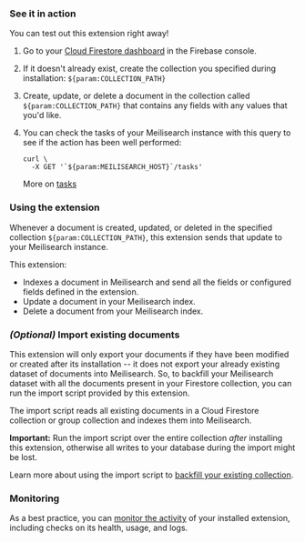 ### See it in action

You can test out this extension right away!

1.  Go to your [Cloud Firestore dashboard](https://console.firebase.google.com/project/${param:PROJECT_ID}/firestore/data) in the Firebase console.

2.  If it doesn't already exist, create the collection you specified during installation: `${param:COLLECTION_PATH}`

3.  Create, update, or delete a document in the collection called `${param:COLLECTION_PATH}` that contains any fields with any values that you'd like.

4.  You can check the tasks of your Meilisearch instance with this query to see if the action has been well performed:

    ```
    curl \
      -X GET '`${param:MEILISEARCH_HOST}`/tasks'
    ```
    More on [tasks](https://docs.meilisearch.com/reference/api/tasks.html#tasks)

### Using the extension

Whenever a document is created, updated, or deleted in the specified collection `${param:COLLECTION_PATH}`, this extension sends that update to your Meilisearch instance.

This extension:
- Indexes a document in Meilisearch and send all the fields or configured fields defined in the extension.
- Update a document in your Meilisearch index.
- Delete a document from your Meilisearch index.

### _(Optional)_ Import existing documents

This extension will only export your documents if they have been modified or created after its installation -- it does not export your already existing dataset of documents into Meilisearch. So, to backfill your Meilisearch dataset with all the documents present in your Firestore collection, you can run the import script provided by this extension.

The import script reads all existing documents in a Cloud Firestore collection or group collection and indexes them into Meilisearch.

**Important:** Run the import script over the entire collection _after_ installing this extension, otherwise all writes to your database during the import might be lost.

Learn more about using the import script to [backfill your existing collection](https://github.com/meilisearch/firestore-meilisearch/blob/main/guides/IMPORT_EXISTING_DOCUMENTS.md).

### Monitoring

As a best practice, you can [monitor the activity](https://firebase.google.com/docs/extensions/manage-installed-extensions#monitor) of your installed extension, including checks on its health, usage, and logs.
